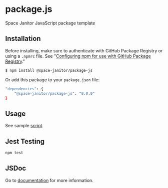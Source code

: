 # package.js

Space Janitor JavaScript package template

## Installation

Before installing, make sure to authenticate with GitHub Package Registry or using a `.npmrc` file. See "[Configuring npm for use with GitHub Package Registry](https://help.github.com/en/articles/configuring-npm-for-use-with-github-package-registry#authenticating-to-github-package-registry)."

`$ npm install @space-janitor/package-js`

Or add this package to your `package.json` file:

``` bash
"dependencies": {
    "@space-janitor/package-js": "0.0.0"
}
```

## Usage

See sample [script](./scripts/common.js).

## Jest Testing

``` bash
npm test
```

## JSDoc

Go to [documentation](./documentation.md) for more information.
